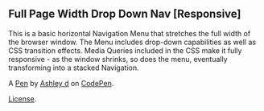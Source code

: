 Full Page Width Drop Down Nav [Responsive]
------------------------------------------
This is a basic horizontal Navigation Menu that stretches the full width of the browser window. The Menu includes drop-down capabilities as well as CSS transition effects. Media Queries included in the CSS make it fully responsive - as the window shrinks, so does the menu, eventually transforming into a stacked Navigation.

A [Pen](http://codepen.io/ashleyd/pen/VYzaKB) by [Ashley d](http://codepen.io/ashleyd) on [CodePen](http://codepen.io/).

[License](http://codepen.io/ashleyd/pen/VYzaKB/license).